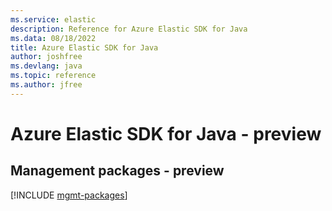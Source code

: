 ```yaml
---
ms.service: elastic
description: Reference for Azure Elastic SDK for Java
ms.data: 08/18/2022
title: Azure Elastic SDK for Java
author: joshfree
ms.devlang: java
ms.topic: reference
ms.author: jfree
---
```

# Azure Elastic SDK for Java - preview

## Management packages - preview
[!INCLUDE [mgmt-packages](elastic-mgmt-index.md)]